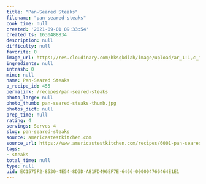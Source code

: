 ```yaml
---
title: "Pan-Seared Steaks"
filename: "pan-seared-steaks"
cook_time: null
created: '2021-09-01 09:33:54'
created_ts: 1630488834
description: null
difficulty: null
favorite: 0
image_url: https://res.cloudinary.com/hksqkdlah/image/upload/ar_1:1,c_fill,dpr_2.0,f_auto,fl_lossy.progressive.strip_profile,g_faces:auto,q_auto:low,w_344/28334_sfs-pan-seared-steaks-22
ingredients: null
intrash: 0
mine: null
name: Pan-Seared Steaks
p_recipe_id: 455
permalink: /recipes/pan-seared-steaks
photo_large: null
photo_thumb: pan-seared-steaks-thumb.jpg
photos_dict: null
prep_time: null
rating: 4
servings: Serves 4
slug: pan-seared-steaks
source: americastestkitchen.com
source_url: https://www.americastestkitchen.com/recipes/6001-pan-seared-steaks?extcode=MCSAM10L0
tags:
- steaks
total_time: null
type: null
uid: EC1575F2-8530-4E54-8D3D-AB1FD496EF7E-6466-000004766464E1E1
---
```

<div class="columns large-7 small-12" id="writeup">	</div><!-- #writeup -->
</div><!-- #row-one -->
<div class="row" id="row-two">	<div class="columns large-4 small-12" id="ingredients">	</div>	<div class="columns large-6 small-12" id="directions">	</div>